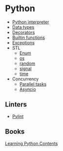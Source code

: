# Python

- [Python interpreter](interpreter.md)
- [Data types](data_types/index.md)
- [Decorators](decorators.md)
- [Builtin functions](builtin_functions/index.md)
- [Exceptions](exceptions/index.md)
- STL
  - [Enum](stl/enum.md)
  - [os](stl/os.md)
  - [random](stl/random.md)
  - [signal](stl/signal.md)
  - [time](stl/time.md)
- Concurrency
  - [Parallel tasks](concurrency/parallel_tasks.md)
  - [Asyncio](concurrency/asyncio/index.md)

## Linters

- [Pylint](pylint/index.md)

## Books

[Learning Python Contents](learning_python_contents.md)
